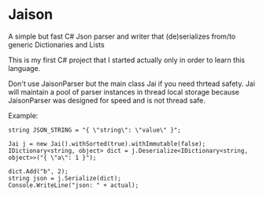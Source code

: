 # Jaison
A simple but fast C# Json parser and writer that (de)serializes from/to generic Dictionaries and Lists

This is my first C# project that I started actually only in order to learn this language.

Don't use JaisonParser but the main class Jai if you need thrtead safety. Jai will maintain a pool of
parser instances in thread local storage because JaisonParser was designed for speed and is not thread safe.

Example:


    string JSON_STRING = "{ \"string\": \"value\" }";

    Jai j = new Jai().withSorted(true).withImmutable(false);
    IDictionary<string, object> dict = j.Deserialize<IDictionary<string, object>>("{ \"a\": 1 }");

    dict.Add("b", 2);
    string json = j.Serialize(dict);
    Console.WriteLine("json: " + actual);


